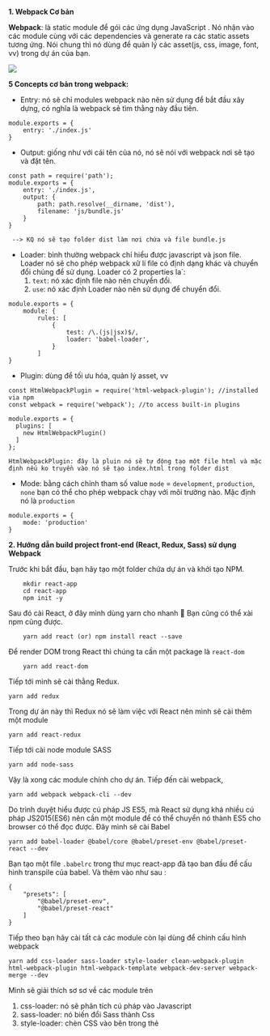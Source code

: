 **1. Webpack Cơ bản**

****Webpack****: là static module để gói các ứng dụng JavaScript . Nó nhận vào các module cùng với các dependencies và generate ra các static assets tương ứng. 
Nói chung thì nó dùng để quản lý các asset(js, css, image, font, vv) trong dự án của bạn.

![](https://images.viblo.asia/a8dcfe82-0c02-4c98-a305-0f9110e65f50.png)

**5 Concepts cơ bản trong webpack:**
* Entry: nó sẽ chỉ modules webpack nào nên sử dụng để bắt đầu xây dựng, có nghĩa là webpack sẽ tìm thằng này đầu tiên.

```
module.exports = {
    entry: './index.js'
}
```

* Output: giống như với cái tên của nó, nó sẽ nói với webpack nơi sẽ tạo và đặt tên.
```
const path = require('path');
module.exports = {
    entry: './index.js',
    output: {
        path: path.resolve(__dirname, 'dist'), 
        filename: 'js/bundle.js' 
    }
}
```
   ` --> KQ nó sẽ tạo folder dist làm nơi chứa và file bundle.js`

* Loader: bình thường webpack chỉ hiểu được javascript và json file. Loader nó sẽ cho phép webpack xữ lí file có định dạng khác và chuyển đổi chúng để sử dụng. Loader có 2 properties la`: 
    1. `text`: nó xác định file nào nên chuyển đổi.
    2.  `use`: nó xác định Loader nào nên sử dụng để chuyển đổi.   

```
module.exports = {
    module: {
        rules: [
            {
                test: /\.(js|jsx)$/,
                loader: 'babel-loader',
            }
        ]
}
```

* Plugin: dùng để tối ưu hóa, quản lý asset, vv

```
const HtmlWebpackPlugin = require('html-webpack-plugin'); //installed via npm
const webpack = require('webpack'); //to access built-in plugins

module.exports = {
  plugins: [
    new HtmlWebpackPlugin()
  ]
};
```
`HtmlWebpackPlugin: đây là pluin nó sẽ tự động tạo một file html và mặc định nếu ko truyền vào nó sẽ tạo index.html trong folder dist`

* Mode:  bằng cách chỉnh tham số value `mode` = `development`, `production`, `none` bạn có thể cho phép webpack chạy với môi trường nào.  Mặc định nó là `production`

```
module.exports = {
    mode: 'production'
}
```

**2. Hướng dẫn build project front-end (React, Redux, Sass) sử dụng Webpack**

Trước khi bắt đầu, bạn hãy tạo một folder chứa dự án và khởi tạo NPM. 
```
    mkdir react-app
    cd react-app
    npm init -y
```
Sau đó cài React, ở đây mình dùng yarn cho nhanh :muscle: 
Bạn cũng có thể xài npm cũng được.
```
    yarn add react (or) npm install react --save
```
Để render DOM trong React thì chúng ta cần một package là `react-dom`
```
    yarn add react-dom 
```

Tiếp tới mình sẽ cài thằng Redux.
```
yarn add redux 
```
Trong dự án này thì Redux nó sẽ làm việc với React nên mình sẽ cài thêm một module
```
yarn add react-redux 
```

Tiếp tới cài node module SASS
```
yarn add node-sass 
```

Vậy là xong các module chính cho dự án.
Tiếp đến cài webpack, 
```
yarn add webpack webpack-cli --dev 
```

Do trình duyệt hiểu được cú pháp JS ES5, mà React sử dụng khá nhiều cú pháp JS2015(ES6) nên cần một module để có thể chuyển nó thành ES5 cho browser có thể đọc được.
Đây mình sẽ cài Babel
```
yarn add babel-loader @babel/core @babel/preset-env @babel/preset-react --dev 
```

Bạn tạo một file `.babelrc` trong thư mục react-app đã tạo ban đầu để cấu hình transpile của babel.
Và thêm vào như sau :
```
{
    "presets": [
        "@babel/preset-env",
        "@babel/preset-react"
    ]
}
```

Tiếp theo bạn hãy cài tất cả các module còn lại dùng để chỉnh cấu hình webpack
```
yarn add css-loader sass-loader style-loader clean-webpack-plugin html-webpack-plugin html-webpack-template webpack-dev-server webpack-merge --dev
```

Mình sẽ giải thích sơ sơ về các module trên 
1. css-loader: nó sẽ phân tích cú pháp vào Javascript 
2. sass-loader: nó biến đổi Sass thành Css
3. style-loader: chèn CSS vào bên trong thẻ <style>
4. clean-webpack-pluin: module này nó sẽ dọn dẹp lại thư mục chứa folder build webpack, xóa bỏ các file không cần thiết.
5. html-webpack-plugin: nó sẽ tự động tạo một file html (nó sẽ tạo file index.html vào folder build webpack)
6. html-webpack-template: đây là một template tiện lợi cho thằng html-webpack-plugin
7. webpack-dev-server: nó là module dùng để chạy trên môi trường development
8. webpack-merge: dùng để ghép các file js với nhau.

Sau khi cài đặt các module xong, mình sẽ tạo một vài file index.js và index.sass

`src/js/index.js`
```
import React from 'react';
import ReactDOM from 'react-dom';
function App() {
    return <h1>Hello World</h1>;
}

const root = document.getElementById('root');

ReactDOM.render(<App/>, root);
```
    
 `src/sass/index.scss`
```
body {
    padding: 0;
    margin: 0;
    font: {
        size: 3rem;
        weight: 1000;
        color: red;
    }
}
```
    
Giờ bạn đã tới bước tùy chỉnh cấu hình webpack :D
Đầu tiên hãy tạo 3 file `webpack.common.js` `webpack.dev.js` `webpack.prod.js`
1. `webpack.common.js` là file webpack cấu hình chung cơ bản.
2. `webpack.dev.js` là file webpack dành cho `development`.
3. `webpack.prod.js` là file webpack dành cho `product`
 
Mình sẽ bắt đầu cấu hình chung cơ bản trước`webpack.common.js`

```
const path = require('path');

module.exports = {
    // entry chinh de bundle
    entry: ['./src/js/index.js', './src/sass/index.scss'],
    output: {
        filename: 'js/index.js',
        path: path.resolve(__dirname, 'dist')
    },
    module: {
        rules: [{
            // các file .js or .jsx được loader bởi 'babel-loader'
            test: /\.(js|jsx)$/,
            loader: 'babel-loader',
            exclude: [/node_modules/] // nó sẽ không tìm trong folder /node_modules
        }]
    }
}
```
 Tiếp theo cấu hình môi trường development `webpack.dev.js`

```
const webpack = require('webpack');
const merge = require('webpack-merge');
const common = require('./webpack.common');
const HtmlWebpackPlugin = require('html-webpack-plugin');

// nó ghép với file webpack`webpack.common.js` đã cấu hình cơ bản để sử dụng.
module.exports = merge(common, {
    // môi trường : development
    mode: 'development',
    
    //  nó sẽ hiển thị lỗi ở đâu (vì khi lỗi nó sẽ hiển thị ở file đã build trong folder dist
    // mà khi build là cú pháp js5 cái ta cần là chính xác lỗi chỗ nào, 
    // đó là lý do bạn nên để 'inline-source-map'
    devtool: 'inline-source-map',
    devServer: {
        contentBase: './dist',
        hot: true
    },
    module: {
        // các file scss được loader bởi style-loader, css-loader, sass-loader
        rules: [{
            test: /\.(scss|sass)$/,
            use: [{
                loader: 'style-loader',
            }, {
                loader: 'css-loader'
            }, {
                loader: 'sass-loader'
            }]
        }]
    },
    watch: true,
    plugins: [
        // HotModuleReplacementPlugin: nó giúp tạo ra server riêng tự động reload khi có bất kỳ thay đổi nào từ các file hệ client của project/
        new webpack.HotModuleReplacementPlugin(),
        new HtmlWebpackPlugin({
            title: 'Webpack React Example',
            inject: false,
            template: require('html-webpack-template'),
            meta: [{
                name: 'description',
                content: 'A better default template for html-webpack-plugin.'
            }],
            mobile: true,
            lang: 'en-US',
            bodyHtmlSnippet: '<div id="root"></div>',
        })
    ]
})
```
    
Kế tiếp bạn cấu hình `webpack.prod.js`cho môi trường `production`

```
const merge = require('webpack-merge');
const common = require('./webpack.common.js');
const {
    CleanWebpackPlugin
} = require('clean-webpack-plugin');
const MiniCssExtractPlugin = require("mini-css-extract-plugin");
const HtmlWebpackPlugin = require('html-webpack-plugin');

module.exports = merge(common, {
    mode: 'production',
    devtool: 'source-map',
    module: {
        rules: [{
            test: /\.scss$/,
            use: [
                MiniCssExtractPlugin.loader,
                "css-loader",
                "sass-loader"
            ]
        }]
    },
    plugins: [
        // nó sẽ clean thư mục`dist/js & dist/css` trước khi build 
        new CleanWebpackPlugin({
            cleanOnceBeforeBuildPatterns: ['dist/js', 'dist/css'],
        }),
        // nó sẽ minify file css
        new MiniCssExtractPlugin({
            filename: "css/index.css"
        }),
        new HtmlWebpackPlugin({
            title: 'Webpack React Example',
            inject: false,
            template: require('html-webpack-template'),
            meta: [{
                name: 'description',
                content: 'A better default template for html-webpack-plugin.'
            }],
            mobile: true,
            lang: 'en-US',
            bodyHtmlSnippet: '<div id="root"></div>',
            filename: 'index.html'
        })
    ]
});
```

Bây giờ còn một công đoạn cuối cùng là chỉnh package.json để chạy thôi :D
```
"scripts": {
    "watch": "webpack --watch",
    "start": "webpack-dev-server --open --config webpack.dev.js",
    "build": "webpack --config webpack.prod.js"
  },
```
Giờ bạn chạy `yarn start` để chạy với môi trường development
Nếu bạn cần build cho product để sử dụng thì `yarn build`
 
Đến đây, mình xin kết thúc bài viết tại đây. Nếu bạn làm bị lỗi hoặc lạc hướng thì có thể xem source: 
    [link](https://github.com/quoctrung163/react-app-webpack)

Đây là bài viết đầu tiên của mình nên có nhiều sai sót mong các bác thông cảm :D
